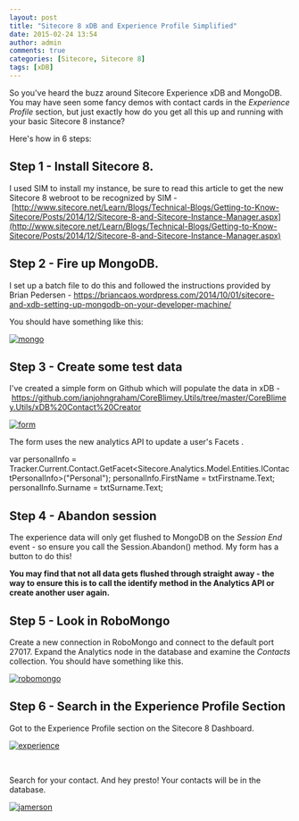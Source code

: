 ```yaml
---
layout: post
title: "Sitecore 8 xDB and Experience Profile Simplified"
date: 2015-02-24 13:54
author: admin
comments: true
categories: [Sitecore, Sitecore 8]
tags: [xDB]
---
```

<span class="dropcap">S</span>o you've heard the buzz around Sitecore Experience xDB and MongoDB. You may have seen some fancy demos with contact cards in the *Experience Profile* section, but just exactly how do you get all this up and running with your basic Sitecore 8 instance?

Here's how in 6 steps:


## Step 1 - Install Sitecore 8.


I used SIM to install my instance, be sure to read this article to get the new Sitecore 8 webroot to be recognized by SIM - [http://www.sitecore.net/Learn/Blogs/Technical-Blogs/Getting-to-Know-Sitecore/Posts/2014/12/Sitecore-8-and-Sitecore-Instance-Manager.aspx](http://www.sitecore.net/Learn/Blogs/Technical-Blogs/Getting-to-Know-Sitecore/Posts/2014/12/Sitecore-8-and-Sitecore-Instance-Manager.aspx)


## Step 2 - Fire up MongoDB.


I set up a batch file to do this and followed the instructions provided by Brian Pedersen - <a href="https://briancaos.wordpress.com/2014/10/01/sitecore-and-xdb-setting-up-mongodb-on-your-developer-machine/" target="_blank">https://briancaos.wordpress.com/2014/10/01/sitecore-and-xdb-setting-up-mongodb-on-your-developer-machine/</a>

You should have something like this:

<a href="http://coreblimey.azurewebsites.net/wp-content/uploads/2015/02/mongo.png">![mongo](http://coreblimey.azurewebsites.net/wp-content/uploads/2015/02/mongo.png)</a>


## Step 3 - Create some test data


I've created a simple form on Github which will populate the data in xDB - <a href="https://github.com/ianjohngraham/CoreBlimey.Utils/tree/master/CoreBlimey.Utils/xDB%20Contact%20Creator" target="_blank">https://github.com/ianjohngraham/CoreBlimey.Utils/tree/master/CoreBlimey.Utils/xDB%20Contact%20Creator</a>

<a href="http://coreblimey.azurewebsites.net/wp-content/uploads/2015/02/form.png">![form](http://coreblimey.azurewebsites.net/wp-content/uploads/2015/02/form.png)</a>

The form uses the new analytics API to update a user's Facets .


 var personalInfo = Tracker.Current.Contact.GetFacet&lt;Sitecore.Analytics.Model.Entities.IContactPersonalInfo&gt;(&quot;Personal&quot;);
                personalInfo.FirstName = txtFirstname.Text;
                personalInfo.Surname = txtSurname.Text;



## Step 4 - Abandon session


The experience data will only get flushed to MongoDB on the *Session End* event - so ensure you call the Session.Abandon() method. My form has a button to do this!

**You may find that not all data gets flushed through straight away - the way to ensure this is to call the identify method in the Analytics API or create another user again.**


## Step 5 - Look in RoboMongo


Create a new connection in RoboMongo and connect to the default port 27017. Expand the Analytics node in the database and examine the *Contacts* collection. You should have something like this.

<a href="http://coreblimey.azurewebsites.net/wp-content/uploads/2015/02/robomongo.png">![robomongo](http://coreblimey.azurewebsites.net/wp-content/uploads/2015/02/robomongo.png)</a>


## Step 6 - Search in the Experience Profile Section


Got to the Experience Profile section on the Sitecore 8 Dashboard.

<a href="http://coreblimey.azurewebsites.net/wp-content/uploads/2015/02/experience.png">![experience](http://coreblimey.azurewebsites.net/wp-content/uploads/2015/02/experience.png)</a>

&nbsp;

Search for your contact. And hey presto! Your contacts will be in the database.

<a href="http://coreblimey.azurewebsites.net/wp-content/uploads/2015/02/jamerson.png">![jamerson](http://coreblimey.azurewebsites.net/wp-content/uploads/2015/02/jamerson.png)</a>
